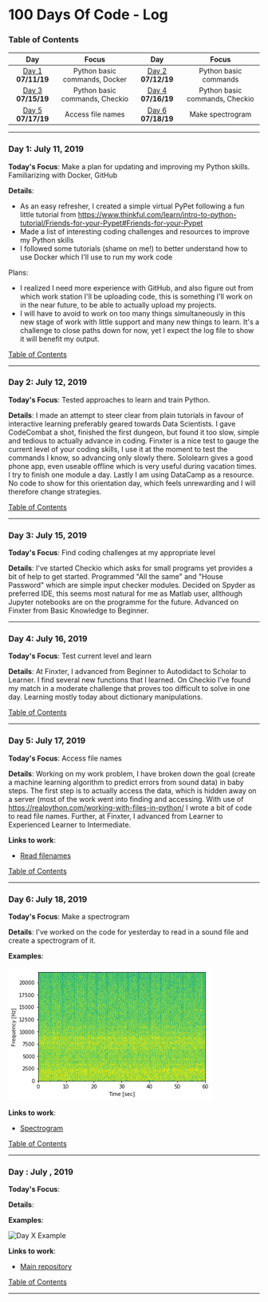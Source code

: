 
# 100 Days Of Code - Log
<a name="toc"></a>
### Table of Contents 
|Day|Focus|Day|Focus|
|:---:|:-----:|:---:|:-----:|
|[Day 1](#day-1) **07/11/19**|Python basic commands, Docker|[Day 2](#day-2) **07/12/19**|Python basic commands|
|[Day 3](#day-3) **07/15/19**|Python basic commands, Checkio|[Day 4](#day-4) **07/16/19**|Python basic commands, Checkio|
|[Day 5](#day-5) **07/17/19**|Access file names|[Day 6](#day-6) **07/18/19**|Make spectrogram|

----------
<a name="day-1"></a>
### Day 1: July 11, 2019

**Today's Focus**: Make a plan for updating and improving my Python skills. Familiarizing with Docker, GitHub

**Details**:

 - As an easy refresher, I created a simple virtual PyPet following a fun little tutorial from https://www.thinkful.com/learn/intro-to-python-tutorial/Friends-for-your-Pypet#Friends-for-your-Pypet
 - Made a list of interesting coding challenges and resources to improve my Python skills
 - I followed some tutorials (shame on me!) to better understand how to use Docker which I'll use to run my work code
 
 Plans: 
 - I realized I need more experience with GitHub, and also figure out from which work station I'll be uploading code, this is something I'll work on in the near future, to be able to actually upload my projects.
 - I will have to avoid to work on too many things simultaneously in this new stage of work with little support and many new things to learn. It's a challenge to close paths down for now, yet I expect the log file to show it will benefit my output.

[Table of Contents](#toc)

----------
 <a name="day-2"></a>
### Day 2: July 12, 2019
**Today's Focus**: Tested approaches to learn and train Python. 

**Details**: I made an attempt to steer clear from plain tutorials in favour of interactive learning preferably geared towards Data Scientists. I gave CodeCombat a shot, finished the first dungeon, but found it too slow, simple and tedious to actually advance in coding. Finxter is a nice test to gauge the current level of your coding skills, I use it at the moment to test the commands I know, so advancing only slowly there. Sololearn gives a good phone app, even useable offline which is very useful during vacation times. I try to finish one module a day. Lastly I am using DataCamp as a resource. No code to show for this orientation day, which feels unrewarding and I will therefore change strategies.

[Table of Contents](#toc)

----------
 <a name="day-3"></a>
### Day 3: July 15, 2019
**Today's Focus**: Find coding challenges at my appropriate level

**Details**: I've started Checkio which asks for small programs yet provides a bit of help to get started. Programmed "All the same" and "House Password" which are simple input checker modules. Decided on Spyder as preferred IDE, this seems most natural for me as Matlab user, allthough Jupyter notebooks are on the programme for the future. Advanced on Finxter from Basic Knowledge to Beginner.

----------
 <a name="day-4"></a>
### Day 4: July 16, 2019
**Today's Focus**: Test current level and learn

**Details**: At Finxter, I advanced from Beginner to Autodidact to Scholar to Learner. I find several new functions that I learned. On Checkio I’ve found my match in a moderate challenge that proves too difficult to solve in one day. Learning mostly today about dictionary manipulations.


[Table of Contents](#toc)

----------
 <a name="day-5"></a>
### Day 5: July 17, 2019
**Today's Focus**: Access file names

**Details**: Working on my work problem, I have broken down the goal (create a machine learning algorithm to predict errors from sound data) in baby steps. The first step is to actually access the data, which is hidden away on a server (most of the work went into finding and accessing. With use of https://realpython.com/working-with-files-in-python/ I wrote a bit of code to read file names. Further, at Finxter, I advanced from Learner to Experienced Learner to Intermediate.

**Links to work**:

 - [Read filenames](https://github.com/Helene-ve/misc/blob/master/ReadFiles.py)

[Table of Contents](#toc)

----------
 <a name="day-"></a>
### Day 6: July 18, 2019
**Today's Focus**: Make a spectrogram

**Details**: I've worked on the code for yesterday to read in a sound file and create a spectrogram of it. 

**Examples**: 

![Day 6 Example](https://github.com/Helene-ve/misc/blob/master/MyFirstSpec.png)

**Links to work**:

 -  [Spectrogram](https://github.com/Helene-ve/misc/blob/master/VisualizingSpectrogram_example.py)

[Table of Contents](#toc)

----------
 <a name="day-"></a>
### Day : July , 2019
**Today's Focus**: 

**Details**: 

**Examples**: 

![Day X Example](https://raw.githubusercontent.com/xxx)

**Links to work**:

 - [Main repository](https://github.com/heleneveenstra/xxx)


[Table of Contents](#toc)

----------
